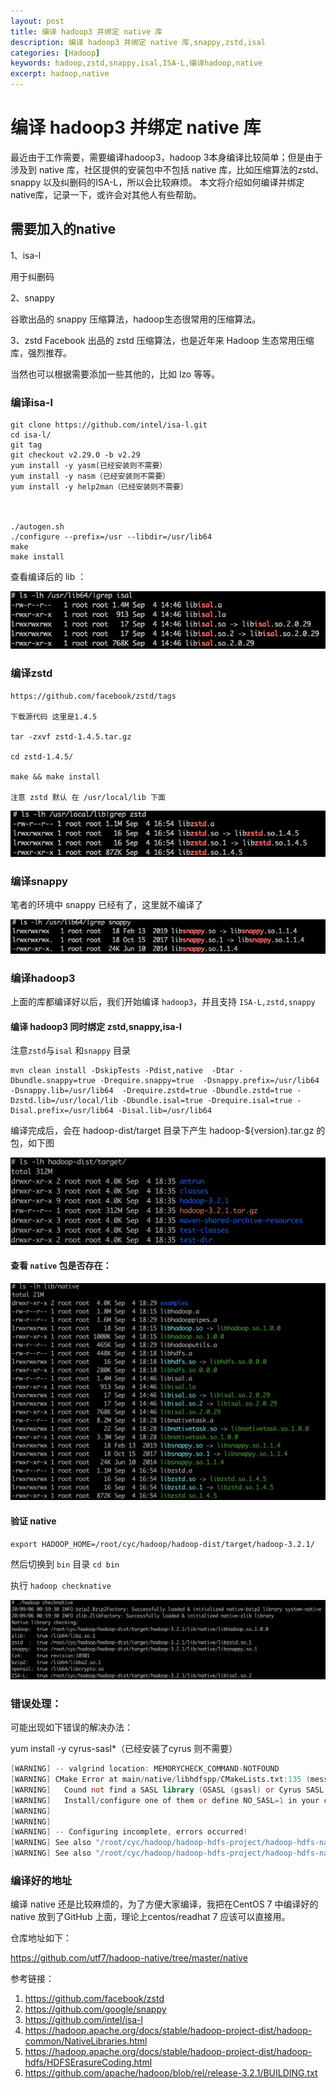 ```yaml
---
layout: post
title: 编译 hadoop3 并绑定 native 库
description: 编译 hadoop3 并绑定 native 库,snappy,zstd,isal
categories: [Hadoop]
keywords: hadoop,zstd,snappy,isal,ISA-L,编译hadoop,native
excerpt: hadoop,native
---
```


#  编译 hadoop3 并绑定 native 库
  
最近由于工作需要，需要编译hadoop3，hadoop 3本身编译比较简单；但是由于涉及到 native 库，社区提供的安装包中不包括 native 库，比如压缩算法的zstd、snappy 以及纠删码的ISA-L，所以会比较麻烦。 本文将介绍如何编译并绑定native库，记录一下，或许会对其他人有些帮助。



## 需要加入的native 

1、isa-l

用于纠删码

2、snappy

谷歌出品的 snappy 压缩算法，hadoop生态很常用的压缩算法。​

3、zstd
Facebook 出品的 zstd 压缩算法，也是近年来 Hadoop 生态常用压缩库，强烈推荐。

当然也可以根据需要添加一些其他的，比如 lzo 等等。


###  编译isa-l

```shell
git clone https://github.com/intel/isa-l.git
cd isa-l/
git tag
git checkout v2.29.0 -b v2.29
yum install -y yasm(已经安装则不需要）
yum install -y nasm（已经安装则不需要）
yum install -y help2man（已经安装则不需要）



./autogen.sh
./configure --prefix=/usr --libdir=/usr/lib64
make
make install
```



查看编译后的 lib ：


![](/images/posts/hadoop/build-hadoop-with-native/isal-lib.png "isal-lib.png")

### 编译zstd

```shell
https://github.com/facebook/zstd/tags 

下载源代码 这里是1.4.5

tar -zxvf zstd-1.4.5.tar.gz

cd zstd-1.4.5/

make && make install

注意 zstd 默认 在 /usr/local/lib 下面 
```


![](/images/posts/hadoop/build-hadoop-with-native/zstd-lib.png "zstd-lib.png")



### 编译snappy

笔者的环境中 snappy 已经有了，这里就不编译了

![](/images/posts/hadoop/build-hadoop-with-native/snappy-lib.png "snappy-lib.png")


### 编译hadoop3 

上面的库都编译好以后，我们开始编译 `hadoop3`，并且支持 `ISA-L,zstd,snappy`

#### 编译 hadoop3 同时绑定 zstd,snappy,isa-l

注意`zstd`与`isal` 和`snappy` 目录

```shell
mvn clean install -DskipTests -Pdist,native  -Dtar -Dbundle.snappy=true -Drequire.snappy=true  -Dsnappy.prefix=/usr/lib64  -Dsnappy.lib=/usr/lib64  -Drequire.zstd=true -Dbundle.zstd=true -Dzstd.lib=/usr/local/lib -Dbundle.isal=true -Drequire.isal=true -Disal.prefix=/usr/lib64 -Disal.lib=/usr/lib64  
```

编译完成后，会在 hadoop-dist/target 目录下产生 hadoop-${version}.tar.gz 的包，如下图

![](/images/posts/hadoop/build-hadoop-with-native/hadoop-build-out-tar.png "hadoop-build-out-tar.png")

#### 查看 `native` 包是否存在：

![](/images/posts/hadoop/build-hadoop-with-native/native-list.png "native-list.png")

#### 验证 native 

`export HADOOP_HOME=/root/cyc/hadoop/hadoop-dist/target/hadoop-3.2.1/`

然后切换到 `bin` 目录 `cd bin`

执行 `hadoop checknative `

![](/images/posts/hadoop/build-hadoop-with-native/checknative.png "checknative.png")







### 错误处理：

 可能出现如下错误的解决办法：

yum install -y cyrus-sasl*（已经安装了cyrus 则不需要）



```verilog
[WARNING] -- valgrind location: MEMORYCHECK_COMMAND-NOTFOUND
[WARNING] CMake Error at main/native/libhdfspp/CMakeLists.txt:135 (message):
[WARNING]   Cound not find a SASL library (GSASL (gsasl) or Cyrus SASL (libsasl2).
[WARNING]   Install/configure one of them or define NO_SASL=1 in your cmake call
[WARNING]
[WARNING]
[WARNING] -- Configuring incomplete, errors occurred!
[WARNING] See also "/root/cyc/hadoop/hadoop-hdfs-project/hadoop-hdfs-native-client/target/CMakeFiles/CMakeOutput.log".
[WARNING] See also "/root/cyc/hadoop/hadoop-hdfs-project/hadoop-hdfs-native-client/target/CMakeFiles/CMakeError.log".
```



### 编译好的地址

编译 native 还是比较麻烦的，为了方便大家编译，我把在CentOS 7 中编译好的 native 放到了GitHub 上面，理论上centos/readhat 7 应该可以直接用。

仓库地址如下：

https://github.com/utf7/hadoop-native/tree/master/native



参考链接：

1. https://github.com/facebook/zstd
2. https://github.com/google/snappy
3. https://github.com/intel/isa-l
4. https://hadoop.apache.org/docs/stable/hadoop-project-dist/hadoop-common/NativeLibraries.html
5. https://hadoop.apache.org/docs/stable/hadoop-project-dist/hadoop-hdfs/HDFSErasureCoding.html
6. https://github.com/apache/hadoop/blob/rel/release-3.2.1/BUILDING.txt





